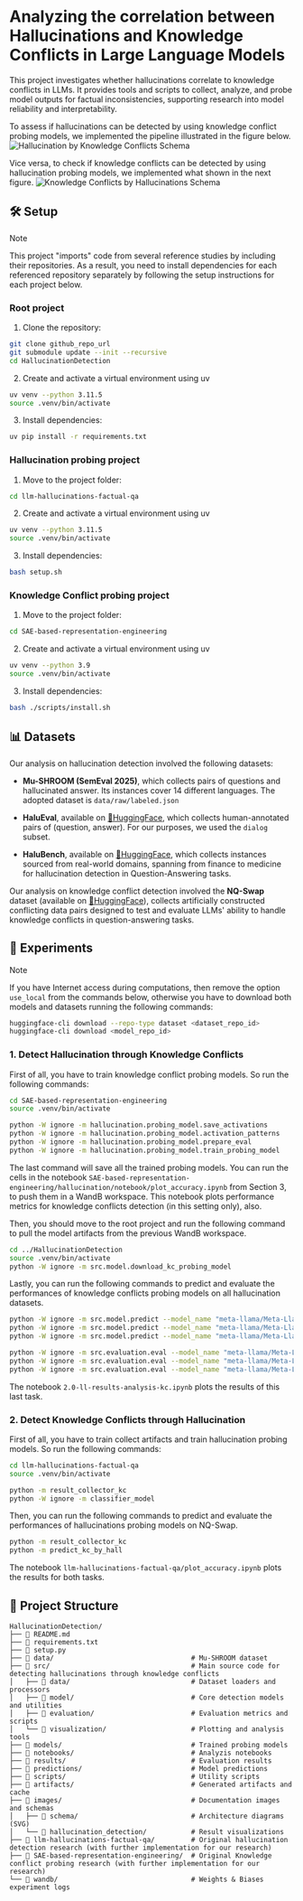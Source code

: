 # Analyzing the correlation between Hallucinations and Knowledge Conflicts in Large Language Models


This project investigates whether hallucinations correlate to knowledge conflicts in LLMs. It provides tools and scripts to collect, analyze, and probe model outputs for factual inconsistencies, supporting research into model reliability and interpretability. 

To assess if hallucinations can be detected by using knowledge conflict probing models, we implemented the pipeline illustrated in the figure below.
![Hallucination by Knowledge Conflicts Schema](images/schema/Hallucination_by_KC.svg)

Vice versa, to check if knowledge conflicts can be detected by using hallucination probing models, we implemented what shown in the next figure.
![Knowledge Conflicts by Hallucinations Schema](images/schema/KC_by_Hallucination.svg)


## 🛠️ Setup

> [!NOTE]
> This project "imports" code from several reference studies by including their repositories. As a result, you need to install dependencies for each referenced repository separately by following the setup instructions for each project below.

### Root project
1. Clone the repository:
```bash
git clone github_repo_url
git submodule update --init --recursive
cd HallucinationDetection
```

2. Create and activate a virtual environment using uv
```bash
uv venv --python 3.11.5
source .venv/bin/activate
```

3. Install dependencies:
```bash
uv pip install -r requirements.txt
```

### Hallucination probing project
1. Move to the project folder:
```bash
cd llm-hallucinations-factual-qa
```

2. Create and activate a virtual environment using uv
```bash
uv venv --python 3.11.5
source .venv/bin/activate
```

3. Install dependencies:
```bash
bash setup.sh
```

### Knowledge Conflict probing project
1. Move to the project folder:
```bash
cd SAE-based-representation-engineering
```

2. Create and activate a virtual environment using uv
```bash
uv venv --python 3.9
source .venv/bin/activate
```

3. Install dependencies:
```bash
bash ./scripts/install.sh
```


## 📊 Datasets

Our analysis on hallucination detection involved the following datasets:

- **Mu-SHROOM (SemEval 2025)**, which collects pairs of questions and hallucinated answer. Its instances cover 14 different languages. The adopted dataset is  `data/raw/labeled.json`

- **HaluEval**, available on [🤗HuggingFace](https://huggingface.co/datasets/pminervini/HaluEval), which collects human-annotated pairs of (question, answer). For our purposes, we used the `dialog` subset.

- **HaluBench**, available on [🤗HuggingFace](https://huggingface.co/datasets/PatronusAI/HaluBench), which collects instances sourced from real-world domains, spanning from finance to medicine for hallucination detection in Question-Answering tasks.

Our analysis on knowledge conflict detection involved the **NQ-Swap** dataset (available on [🤗HuggingFace](https://huggingface.co/datasets/pminervini/NQ-Swap)), collects artificially constructed conflicting data pairs designed to test and evaluate LLMs' ability to handle knowledge conflicts in question-answering tasks.

## 🧪 Experiments

> [!NOTE]
> If you have Internet access during computations, then remove the option `use_local` from the commands below, otherwise you have to download both models and datasets running the following commands:
> ```bash
> huggingface-cli download --repo-type dataset <dataset_repo_id>
> huggingface-cli download <model_repo_id>
> ```


### 1. Detect Hallucination through Knowledge Conflicts
First of all, you have to train knowledge conflict probing models. So run the following commands:

```bash
cd SAE-based-representation-engineering
source .venv/bin/activate

python -W ignore -m hallucination.probing_model.save_activations
python -W ignore -m hallucination.probing_model.activation_patterns
python -W ignore -m hallucination.probing_model.prepare_eval
python -W ignore -m hallucination.probing_model.train_probing_model
```

The last command will save all the trained probing models. You can run the cells in the notebook `SAE-based-representation-engineering/hallucination/notebook/plot_accuracy.ipynb` from Section 3, to push them in a WandB workspace. This notebook plots performance metrics for knowledge conflicts detection (in this setting only), also.

Then, you should move to the root project and run the following command to pull the model artifacts from the previous WandB workspace.
```bash
cd ../HallucinationDetection
source .venv/bin/activate
python -W ignore -m src.model.download_kc_probing_model
```

Lastly, you can run the following commands to predict and evaluate the performances of knowledge conflicts probing models on all hallucination datasets.
```bash
python -W ignore -m src.model.predict --model_name "meta-llama/Meta-Llama-3-8B" --data_name "mushroom" --use_local
python -W ignore -m src.model.predict --model_name "meta-llama/Meta-Llama-3-8B" --data_name "halu_eval" --use_local
python -W ignore -m src.model.predict --model_name "meta-llama/Meta-Llama-3-8B" --data_name "halu_bench" --use_local

python -W ignore -m src.evaluation.eval --model_name "meta-llama/Meta-Llama-3-8B" --data_name "mushroom"
python -W ignore -m src.evaluation.eval --model_name "meta-llama/Meta-Llama-3-8B" --data_name "halu_eval"
python -W ignore -m src.evaluation.eval --model_name "meta-llama/Meta-Llama-3-8B" --data_name "halu_bench"
```

The notebook `2.0-ll-results-analysis-kc.ipynb` plots the results of this last task.


### 2. Detect Knowledge Conflicts through Hallucination
First of all, you have to train collect artifacts and train hallucination probing models. So run the following commands:

```bash
cd llm-hallucinations-factual-qa
source .venv/bin/activate

python -m result_collector_kc
python -W ignore -m classifier_model
```

Then, you can run the following commands to predict and evaluate the performances of hallucinations probing models on NQ-Swap.
```bash
python -m result_collector_kc
python -m predict_kc_by_hall
```

The notebook `llm-hallucinations-factual-qa/plot_accuracy.ipynb` plots the results for both tasks.


## 📁 Project Structure

```
HallucinationDetection/
├── 📄 README.md
├── 📄 requirements.txt
├── 📄 setup.py
├── 📁 data/                                  # Mu-SHROOM dataset
├── 📁 src/                                   # Main source code for detecting hallucinations through knowledge conflicts
│   ├── 📁 data/                              # Dataset loaders and processors
│   ├── 📁 model/                             # Core detection models and utilities
│   ├── 📁 evaluation/                        # Evaluation metrics and scripts
│   └── 📁 visualization/                     # Plotting and analysis tools
├── 📁 models/                                # Trained probing models
├── 📁 notebooks/                             # Analyzis notebooks
├── 📁 results/                               # Evaluation results
├── 📁 predictions/                           # Model predictions
├── 📁 scripts/                               # Utility scripts
├── 📁 artifacts/                             # Generated artifacts and cache
├── 📁 images/                                # Documentation images and schemas
│   ├── 📁 schema/                            # Architecture diagrams (SVG)
│   └── 📁 hallucination_detection/           # Result visualizations
├── 📁 llm-hallucinations-factual-qa/         # Original hallucination detection research (with further implementation for our research)
├── 📁 SAE-based-representation-engineering/  # Original Knowledge conflict probing research (with further implementation for our research)
└── 📁 wandb/                                 # Weights & Biases experiment logs
```

